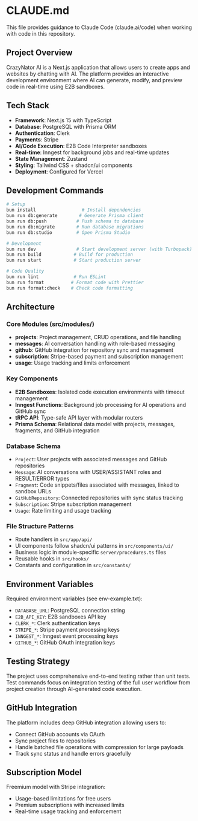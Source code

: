 # CLAUDE.md

This file provides guidance to Claude Code (claude.ai/code) when working with code in this repository.

## Project Overview

CrazyNator AI is a Next.js application that allows users to create apps and websites by chatting with AI. The platform provides an interactive development environment where AI can generate, modify, and preview code in real-time using E2B sandboxes.

## Tech Stack

- **Framework**: Next.js 15 with TypeScript
- **Database**: PostgreSQL with Prisma ORM
- **Authentication**: Clerk
- **Payments**: Stripe
- **AI/Code Execution**: E2B Code Interpreter sandboxes
- **Real-time**: Inngest for background jobs and real-time updates
- **State Management**: Zustand
- **Styling**: Tailwind CSS + shadcn/ui components
- **Deployment**: Configured for Vercel

## Development Commands

```bash
# Setup
bun install                 # Install dependencies
bun run db:generate        # Generate Prisma client
bun run db:push           # Push schema to database
bun run db:migrate        # Run database migrations
bun run db:studio         # Open Prisma Studio

# Development
bun run dev               # Start development server (with Turbopack)
bun run build            # Build for production
bun run start            # Start production server

# Code Quality
bun run lint             # Run ESLint
bun run format          # Format code with Prettier
bun run format:check    # Check code formatting
```

## Architecture

### Core Modules (src/modules/)

- **projects**: Project management, CRUD operations, and file handling
- **messages**: AI conversation handling with role-based messaging
- **github**: GitHub integration for repository sync and management
- **subscription**: Stripe-based payment and subscription management
- **usage**: Usage tracking and limits enforcement

### Key Components

- **E2B Sandboxes**: Isolated code execution environments with timeout management
- **Inngest Functions**: Background job processing for AI operations and GitHub sync
- **tRPC API**: Type-safe API layer with modular routers
- **Prisma Schema**: Relational data model with projects, messages, fragments, and GitHub integration

### Database Schema

- `Project`: User projects with associated messages and GitHub repositories
- `Message`: AI conversations with USER/ASSISTANT roles and RESULT/ERROR types
- `Fragment`: Code snippets/files associated with messages, linked to sandbox URLs
- `GitHubRepository`: Connected repositories with sync status tracking
- `Subscription`: Stripe subscription management
- `Usage`: Rate limiting and usage tracking

### File Structure Patterns

- Route handlers in `src/app/api/`
- UI components follow shadcn/ui patterns in `src/components/ui/`
- Business logic in module-specific `server/procedures.ts` files
- Reusable hooks in `src/hooks/`
- Constants and configuration in `src/constants/`

## Environment Variables

Required environment variables (see env-example.txt):

- `DATABASE_URL`: PostgreSQL connection string
- `E2B_API_KEY`: E2B sandboxes API key
- `CLERK_*`: Clerk authentication keys
- `STRIPE_*`: Stripe payment processing keys
- `INNGEST_*`: Inngest event processing keys
- `GITHUB_*`: GitHub OAuth integration keys

## Testing Strategy

The project uses comprehensive end-to-end testing rather than unit tests. Test commands focus on integration testing of the full user workflow from project creation through AI-generated code execution.

## GitHub Integration

The platform includes deep GitHub integration allowing users to:

- Connect GitHub accounts via OAuth
- Sync project files to repositories
- Handle batched file operations with compression for large payloads
- Track sync status and handle errors gracefully

## Subscription Model

Freemium model with Stripe integration:

- Usage-based limitations for free users
- Premium subscriptions with increased limits
- Real-time usage tracking and enforcement
